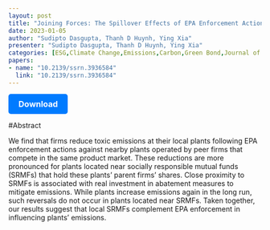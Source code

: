 ```yaml
---
layout: post
title: "Joining Forces: The Spillover Effects of EPA Enforcement Actions and the Role of Socially Responsible Investors"
date: 2023-01-05
author: "Sudipto Dasgupta, Thanh D Huynh, Ying Xia"
presenter: "Sudipto Dasgupta, Thanh D Huynh, Ying Xia"
categories: [ESG,Climate Change,Emissions,Carbon,Green Bond,Journal of Financial Studies]
papers:
- name: "10.2139/ssrn.3936584"
  link: "10.2139/ssrn.3936584"
---
```


<p>
  <a href='https://papers.ssrn.com/sol3/papers.cfm?abstract_id=3930776' class='button'>
    Download
  </a>
</p>

<style>
  .button {
    display: inline-block;
    padding: 10px 20px;
    background-color: #007bff;
    color: #fff;
    text-decoration: none;
    border-radius: 5px;
    font-size: 16px;
    font-weight: bold;
  }
</style>

#Abstract
<p>We find that firms reduce toxic emissions at their local plants following EPA enforcement actions against nearby plants operated by peer firms that compete in the same product market. These reductions are more pronounced for plants located near socially responsible mutual funds (SRMFs) that hold these plants’ parent firms’ shares. Close proximity to SRMFs is associated with real investment in abatement measures to mitigate emissions. While plants increase emissions again in the long run, such reversals do not occur in plants located near SRMFs. Taken together, our results suggest that local SRMFs complement EPA enforcement in influencing plants’ emissions.</p>
